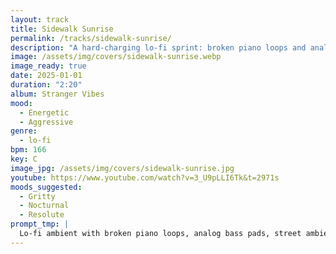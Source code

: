 ```yaml
---
layout: track
title: Sidewalk Sunrise
permalink: /tracks/sidewalk-sunrise/
description: "A hard-charging lo-fi sprint: broken piano loops and analog bass pads cut through street ambience and gritty tape hiss, with sparse dusty drums driving an emotional-but-tough 166 BPM rush."
image: /assets/img/covers/sidewalk-sunrise.webp
image_ready: true
date: 2025-01-01
duration: "2:20"
album: Stranger Vibes
mood:
  - Energetic
  - Aggressive
genre:
  - lo-fi
bpm: 166
key: C
image_jpg: /assets/img/covers/sidewalk-sunrise.jpg
youtube: https://www.youtube.com/watch?v=3_U9pLLI6Tk&t=2971s
moods_suggested:
  - Gritty
  - Nocturnal
  - Resolute
prompt_tmp: |
  Lo-fi ambient with broken piano loops, analog bass pads, street ambience, gritty tape hiss, sparse dusty drums, Emotional but tough
---
```

